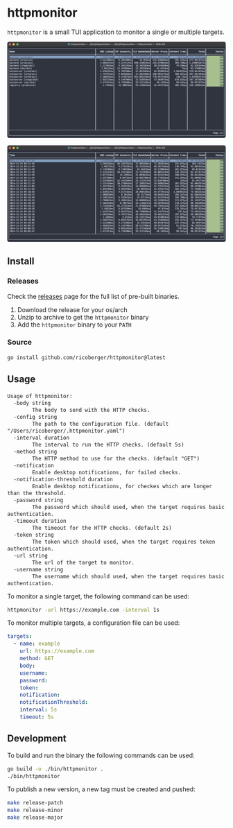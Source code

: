# httpmonitor

`httpmonitor` is a small TUI application to monitor a single or multiple targets.

![Overview](.github/assets/overview.png)

![Details](.github/assets/details.png)

## Install

### Releases

Check the [releases](https://github.com/ricoberger/httpmonitor/releases) page for the full list of pre-built binaries.

1. Download the release for your os/arch
2. Unzip to archive to get the `httpmonitor` binary
3. Add the `httpmonitor` binary to your `PATH`

### Source

```sh
go install github.com/ricoberger/httpmonitor@latest
```

## Usage

```
Usage of httpmonitor:
  -body string
        The body to send with the HTTP checks.
  -config string
        The path to the configuration file. (default "/Users/ricoberger/.httpmonitor.yaml")
  -interval duration
        The interval to run the HTTP checks. (default 5s)
  -method string
        The HTTP method to use for the checks. (default "GET")
  -notification
        Enable desktop notifications, for failed checks.
  -notification-threshold duration
        Enable desktop notifications, for checkes which are longer than the threshold.
  -password string
        The password which should used, when the target requires basic authentication.
  -timeout duration
        The timeout for the HTTP checks. (default 2s)
  -token string
        The token which should used, when the target requires token authentication.
  -url string
        The url of the target to monitor.
  -username string
        The username which should used, when the target requires basic authentication.
```

To monitor a single target, the following command can be used:

```sh
httpmonitor -url https://example.com -interval 1s
```

To monitor multiple targets, a configuration file can be used:

```yaml
targets:
  - name: example
    url: https://example.com
    method: GET
    body:
    username:
    password:
    token:
    notification:
    notificationThreshold:
    interval: 5s
    timeout: 5s
```

## Development

To build and run the binary the following commands can be used:

```sh
go build -o ./bin/httpmonitor .
./bin/httpmonitor
```

To publish a new version, a new tag must be created and pushed:

```sh
make release-patch
make release-minor
make release-major
```
